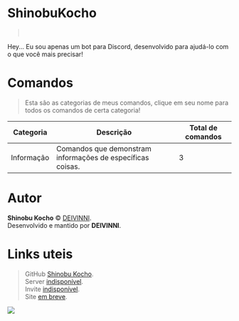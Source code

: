 # ShinobuKocho 
> ⠀⠀⠀⠀⠀⠀⠀⠀

Hey... Eu sou apenas um bot para Discord, desenvolvido para ajudá-lo com o que você mais precisar!

# Comandos
> Esta são as categorias de meus comandos, clique em seu nome para todos os comandos de certa categoria!

 Categoria|Descrição|Total de comandos
-|-|-
Informação|Comandos que demonstram informações de específicas coisas.|3

# Autor
**Shinobu Kocho** © [DEIVINNI](https://github.com/DEIVINNI).  
Desenvolvido e mantido por **DEIVINNI**.

# Links uteis
> GitHub [Shinobu Kocho](https://github.com/DEIVINNI/ShinobuKocho).  
> Server [indisponível](https://www.discordapp.com/).  
> Invite [indisponível](https://www.discordapp.com/).  
> Site [em breve](https://www.google.com).  

<img src="https://vignette.wikia.nocookie.net/kimetsu-no-yaiba/images/a/aa/Shinobu_introducing_herself.png/revision/latest?cb=20190817174155">
